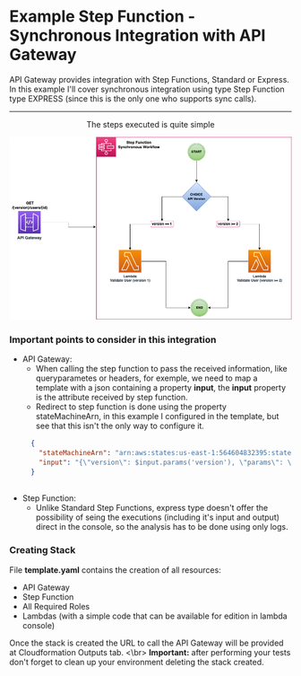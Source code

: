 # Example Step Function - Synchronous Integration with API Gateway

API Gateway provides integration with Step Functions, Standard or Express. In this example I'll cover synchronous integration using type Step Function type EXPRESS (since this is the only one who supports sync calls).
<hr>
<p align="center">
The steps executed is quite simple
</p>

<img src="https://github.com/stefanycos/aws-step-functions-demo/blob/main/resources/stepfunction-apigateway.drawio.png" alt="drawing" width="800"/>

### Important points to consider in this integration

- API Gateway: 
  - When calling the step function to pass the received information, like queryparametes or headers, for exemple, we need to map a template with a json containing a property **input**, the **input** property is the attribute received by step function.
  - Redirect to step function is done using the property stateMachineArn, in this example I configured in the template, but see that this isn't the only way to configure it.
  ```json
    {
      "stateMachineArn": "arn:aws:states:us-east-1:564604832395:stateMachine:ValidateUserStepFunctionExpress",
      "input": "{\"version\": $input.params('version'), \"params\": \"$input.params()\"}"
    }
    
- Step Function:
  - Unlike Standard Step Functions, express type doesn't offer the possibility of seing the executions (including it's input and output) direct in the console, so the analysis has to be done using only logs.
  
### Creating Stack

File **template.yaml** contains the creation of all resources:

- API Gateway
- Step Function
- All Required Roles
- Lambdas (with a simple code that can be available for edition in lambda console)

Once the stack is created the URL to call the API Gateway will be provided at Cloudformation Outputs tab. <\br>
**Important:** after performing your tests don't forget to clean up your environment deleting the stack created.
